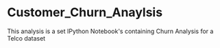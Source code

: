 # Customer_Churn_Anaylsis
This analysis is a set IPython Notebook's containing Churn Analysis for a Telco dataset
